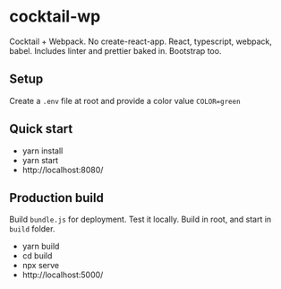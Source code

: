 # cocktail-wp

Cocktail + Webpack. No create-react-app. React, typescript, webpack, babel. Includes linter and prettier baked in. Bootstrap too.

## Setup

Create a `.env` file at root and provide a color value `COLOR=green`

## Quick start

- yarn install
- yarn start
- http://localhost:8080/

## Production build

Build `bundle.js` for deployment. Test it locally. Build in root, and start in `build` folder.

- yarn build
- cd build
- npx serve
- http://localhost:5000/
